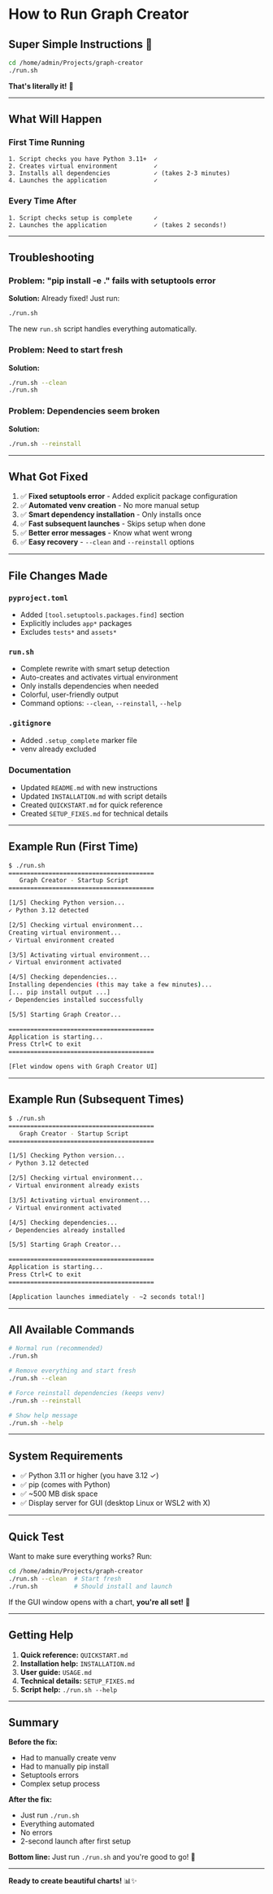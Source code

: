 # How to Run Graph Creator

## Super Simple Instructions 🚀

```bash
cd /home/admin/Projects/graph-creator
./run.sh
```

**That's literally it!** 🎉

---

## What Will Happen

### First Time Running

```
1. Script checks you have Python 3.11+  ✓
2. Creates virtual environment          ✓
3. Installs all dependencies            ✓ (takes 2-3 minutes)
4. Launches the application             ✓
```

### Every Time After

```
1. Script checks setup is complete      ✓
2. Launches the application             ✓ (takes 2 seconds!)
```

---

## Troubleshooting

### Problem: "pip install -e ." fails with setuptools error

**Solution:** Already fixed! Just run:
```bash
./run.sh
```

The new `run.sh` script handles everything automatically.

### Problem: Need to start fresh

**Solution:**
```bash
./run.sh --clean
./run.sh
```

### Problem: Dependencies seem broken

**Solution:**
```bash
./run.sh --reinstall
```

---

## What Got Fixed

1. ✅ **Fixed setuptools error** - Added explicit package configuration
2. ✅ **Automated venv creation** - No more manual setup
3. ✅ **Smart dependency installation** - Only installs once
4. ✅ **Fast subsequent launches** - Skips setup when done
5. ✅ **Better error messages** - Know what went wrong
6. ✅ **Easy recovery** - `--clean` and `--reinstall` options

---

## File Changes Made

### `pyproject.toml`
- Added `[tool.setuptools.packages.find]` section
- Explicitly includes `app*` packages
- Excludes `tests*` and `assets*`

### `run.sh`
- Complete rewrite with smart setup detection
- Auto-creates and activates virtual environment
- Only installs dependencies when needed
- Colorful, user-friendly output
- Command options: `--clean`, `--reinstall`, `--help`

### `.gitignore`
- Added `.setup_complete` marker file
- venv already excluded

### Documentation
- Updated `README.md` with new instructions
- Updated `INSTALLATION.md` with script details
- Created `QUICKSTART.md` for quick reference
- Created `SETUP_FIXES.md` for technical details

---

## Example Run (First Time)

```bash
$ ./run.sh
========================================
   Graph Creator - Startup Script
========================================

[1/5] Checking Python version...
✓ Python 3.12 detected

[2/5] Checking virtual environment...
Creating virtual environment...
✓ Virtual environment created

[3/5] Activating virtual environment...
✓ Virtual environment activated

[4/5] Checking dependencies...
Installing dependencies (this may take a few minutes)...
[... pip install output ...]
✓ Dependencies installed successfully

[5/5] Starting Graph Creator...

========================================
Application is starting...
Press Ctrl+C to exit
========================================

[Flet window opens with Graph Creator UI]
```

---

## Example Run (Subsequent Times)

```bash
$ ./run.sh
========================================
   Graph Creator - Startup Script
========================================

[1/5] Checking Python version...
✓ Python 3.12 detected

[2/5] Checking virtual environment...
✓ Virtual environment already exists

[3/5] Activating virtual environment...
✓ Virtual environment activated

[4/5] Checking dependencies...
✓ Dependencies already installed

[5/5] Starting Graph Creator...

========================================
Application is starting...
Press Ctrl+C to exit
========================================

[Application launches immediately - ~2 seconds total!]
```

---

## All Available Commands

```bash
# Normal run (recommended)
./run.sh

# Remove everything and start fresh
./run.sh --clean

# Force reinstall dependencies (keeps venv)
./run.sh --reinstall

# Show help message
./run.sh --help
```

---

## System Requirements

- ✅ Python 3.11 or higher (you have 3.12 ✓)
- ✅ pip (comes with Python)
- ✅ ~500 MB disk space
- ✅ Display server for GUI (desktop Linux or WSL2 with X)

---

## Quick Test

Want to make sure everything works? Run:

```bash
cd /home/admin/Projects/graph-creator
./run.sh --clean  # Start fresh
./run.sh          # Should install and launch
```

If the GUI window opens with a chart, **you're all set!** 🎉

---

## Getting Help

1. **Quick reference:** `QUICKSTART.md`
2. **Installation help:** `INSTALLATION.md`
3. **User guide:** `USAGE.md`
4. **Technical details:** `SETUP_FIXES.md`
5. **Script help:** `./run.sh --help`

---

## Summary

**Before the fix:**
- Had to manually create venv
- Had to manually pip install
- Setuptools errors
- Complex setup process

**After the fix:**
- Just run `./run.sh`
- Everything automated
- No errors
- 2-second launch after first setup

**Bottom line:** Just run `./run.sh` and you're good to go! 🚀

---

**Ready to create beautiful charts!** 📊✨


